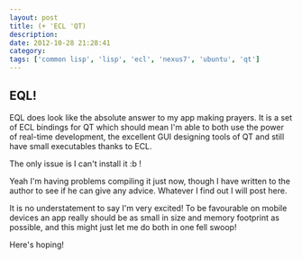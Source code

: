 ```yaml
---
layout: post
title: (+ 'ECL 'QT)
description:
date: 2012-10-28 21:28:41
category:
tags: ['common lisp', 'lisp', 'ecl', 'nexus7', 'ubuntu', 'qt']
---
```


## EQL!
EQL does look like the absolute answer to my app making prayers. It is a set of ECL bindings for QT which should mean I'm able to both use the power of real-time development, the excellent GUI designing tools of QT and still have small executables thanks to ECL. 

The only issue is I can't install it :b !

Yeah I'm having problems compiling it just now, though I have written to the author to see if he can give any advice. Whatever I find out I will post here. 

It is no understatement to say I'm very excited! To be favourable on mobile devices an app really should be as small in size and memory footprint as possible, and this might just let me do both in one fell swoop!

Here's hoping!
